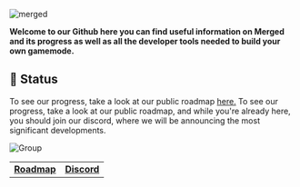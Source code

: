 ![merged](https://github.com/MergedGames/.github/assets/70103896/80993591-b2c2-4446-9ea7-0564a8b45dbe)

**Welcome to our Github here you can find useful information on Merged and its progress as well as all the developer tools needed to build your own gamemode.**

## 🚧 Status
To see our progress, take a look at our public roadmap [here.](https://github.com/orgs/MergedGames/projects/1)
To see our progress, take a look at our public roadmap, and while you're already here, you should join our discord, where we will be announcing the most significant developments.

![Group](https://github.com/MergedGames/.github/assets/70103896/5865e00c-855a-492f-9340-adeae576926e)

<table>
    <td>
        <a href="https://github.com/orgs/MergedGames/projects/1"> <b>Roadmap</b> </a>
    </td>
    <td>
        <a href="https://discord.gg/WS2Nk9KjRg"> <b>Discord</b> </a>
    </td>
</table>

